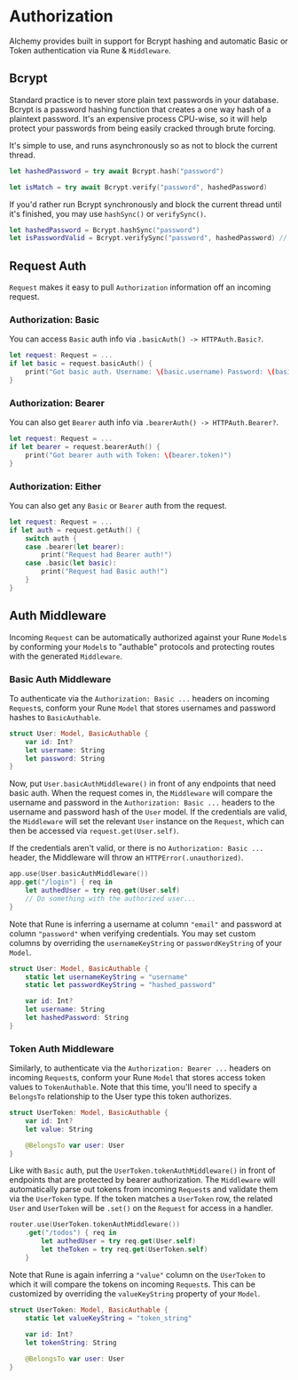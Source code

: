 # Authorization

Alchemy provides built in support for Bcrypt hashing and automatic Basic or Token authentication via Rune & `Middleware`.

## Bcrypt

Standard practice is to never store plain text passwords in your database. Bcrypt is a password hashing function that creates a one way hash of a plaintext password. It's an expensive process CPU-wise, so it will help protect your passwords from being easily cracked through brute forcing.

It's simple to use, and runs asynchronously so as not to block the current thread.

```swift
let hashedPassword = try await Bcrypt.hash("password")

let isMatch = try await Bcrypt.verify("password", hashedPassword)
```

If you'd rather run Bcrypt synchronously and block the current thread until it's finished, you may use `hashSync()` or `verifySync()`.

```swift
let hashedPassword = Bcrypt.hashSync("password")
let isPasswordValid = Bcrypt.verifySync("password", hashedPassword) // true
```

## Request Auth

`Request` makes it easy to pull `Authorization` information off an incoming request.

### Authorization: Basic

You can access `Basic` auth info via `.basicAuth() -> HTTPAuth.Basic?`.

```swift
let request: Request = ...
if let basic = request.basicAuth() {
    print("Got basic auth. Username: \(basic.username) Password: \(basic.password)")
}
```

### Authorization: Bearer

You can also get `Bearer` auth info via `.bearerAuth() -> HTTPAuth.Bearer?`.

```swift
let request: Request = ...
if let bearer = request.bearerAuth() {
    print("Got bearer auth with Token: \(bearer.token)")
}
```

### Authorization: Either

You can also get any `Basic` or `Bearer` auth from the request.

```swift
let request: Request = ...
if let auth = request.getAuth() {
    switch auth {
    case .bearer(let bearer):
        print("Request had Bearer auth!")
    case .basic(let basic):
        print("Request had Basic auth!")
    }
}
```

## Auth Middleware

Incoming `Request` can be automatically authorized against your Rune `Model`s by conforming your `Model`s to "authable" protocols and protecting routes with the generated `Middleware`.

### Basic Auth Middleware

To authenticate via the `Authorization: Basic ...` headers on incoming `Request`s, conform your Rune `Model` that stores usernames and password hashes to `BasicAuthable`.

```swift
struct User: Model, BasicAuthable {
    var id: Int?
    let username: String
    let password: String
}
```

Now, put `User.basicAuthMiddleware()` in front of any endpoints that need basic auth. When the request comes in, the `Middleware` will compare the username and password in the `Authorization: Basic ...` headers to the username and password hash of the `User` model. If the credentials are valid, the `Middleware` will set the relevant `User` instance on the `Request`, which can then be accessed via `request.get(User.self)`.

If the credentials aren't valid, or there is no `Authorization: Basic ...` header, the Middleware will throw an `HTTPError(.unauthorized)`.

```swift
app.use(User.basicAuthMiddleware())
app.get("/login") { req in
    let authedUser = try req.get(User.self)
    // Do something with the authorized user...
}
```

Note that Rune is inferring a username at column `"email"` and password at column `"password"` when verifying credentials. You may set custom columns by overriding the `usernameKeyString` or `passwordKeyString` of your `Model`.

```swift
struct User: Model, BasicAuthable {
    static let usernameKeyString = "username"
    static let passwordKeyString = "hashed_password"

    var id: Int?
    let username: String
    let hashedPassword: String
}
```

### Token Auth Middleware

Similarly, to authenticate via the `Authorization: Bearer ...` headers on incoming `Request`s, conform your Rune `Model` that stores access token values to `TokenAuthable`. Note that this time, you'll need to specify a `BelongsTo` relationship to the User type this token authorizes.

```swift
struct UserToken: Model, BasicAuthable {
    var id: Int?
    let value: String

    @BelongsTo var user: User
}
```

Like with `Basic` auth, put the `UserToken.tokenAuthMiddleware()` in front of endpoints that are protected by bearer authorization. The `Middleware` will automatically parse out tokens from incoming `Request`s and validate them via the `UserToken` type. If the token matches a `UserToken` row, the related `User` and `UserToken` will be `.set()` on the `Request` for access in a handler.

```swift
router.use(UserToken.tokenAuthMiddleware())
    .get("/todos") { req in
        let authedUser = try req.get(User.self)
        let theToken = try req.get(UserToken.self)
    }
```

Note that Rune is again inferring a `"value"` column on the `UserToken` to which it will compare the tokens on incoming `Request`s. This can be customized by overriding the `valueKeyString` property of your `Model`.

```swift
struct UserToken: Model, BasicAuthable {
    static let valueKeyString = "token_string"
    
    var id: Int?
    let tokenString: String

    @BelongsTo var user: User
}
```
